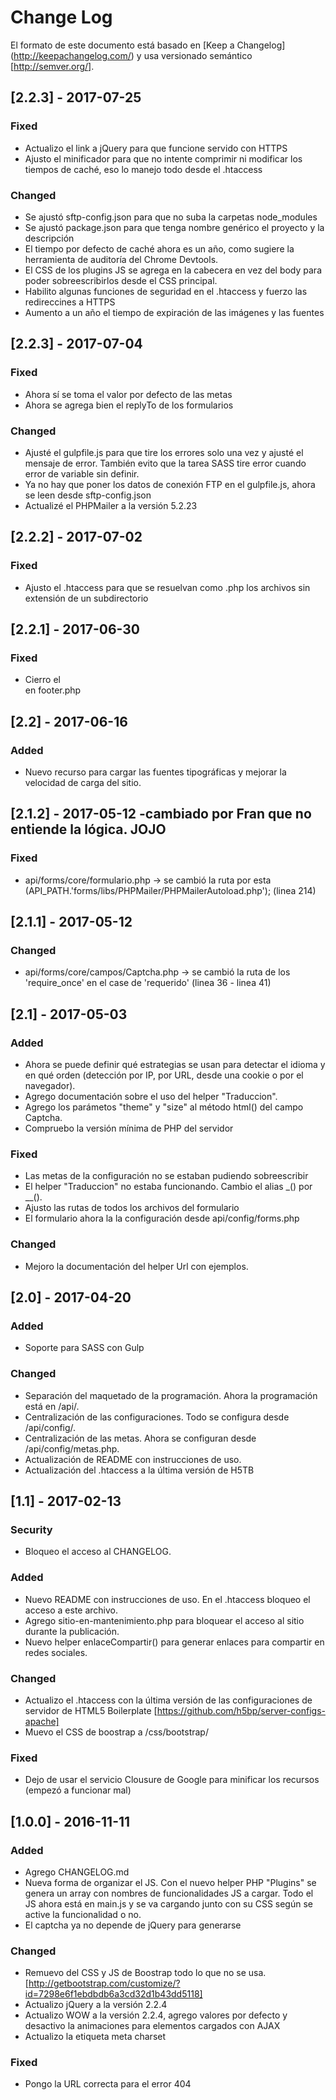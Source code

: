 # Change Log
El formato de este documento está basado en [Keep a Changelog]
(http://keepachangelog.com/) y usa versionado semántico [http://semver.org/].

## [2.2.3] - 2017-07-25

### Fixed
- Actualizo el link a jQuery para que funcione servido con HTTPS
- Ajusto el minificador para que no intente comprimir ni modificar los tiempos de caché, 
  eso lo manejo todo desde el .htaccess

### Changed
- Se ajustó sftp-config.json para que no suba la carpetas node_modules
- Se ajustó package.json para que tenga nombre genérico el proyecto y la descripción
- El tiempo por defecto de caché ahora es un año, como sugiere la herramienta de 
  auditoría del Chrome Devtools.
- El CSS de los plugins JS se agrega en la cabecera en vez del body para poder 
  sobreescribirlos desde el CSS principal.
- Habilito algunas funciones de seguridad en el .htaccess y fuerzo las 
  redireccines a HTTPS
- Aumento a un año el tiempo de expiración de las imágenes y las fuentes


## [2.2.3] - 2017-07-04
### Fixed
- Ahora sí se toma el valor por defecto de las metas
- Ahora se agrega bien el replyTo de los formularios

### Changed
- Ajusté el gulpfile.js para que tire los errores solo una vez y ajusté el mensaje de error.
	También evito que la tarea SASS tire error cuando error de variable sin definir.
- Ya no hay que poner los datos de conexión FTP en el gulpfile.js, ahora se leen desde sftp-config.json
- Actualizé el PHPMailer a la versión 5.2.23

## [2.2.2] - 2017-07-02
### Fixed
- Ajusto el .htaccess para que se resuelvan como .php los archivos sin extensión de un subdirectorio


## [2.2.1] - 2017-06-30
### Fixed
- Cierro el <main> en footer.php


## [2.2] - 2017-06-16
### Added
- Nuevo recurso para cargar las fuentes tipográficas y mejorar la velocidad de carga del sitio. 


## [2.1.2] - 2017-05-12 -cambiado por Fran que no entiende la lógica. JOJO
### Fixed
- api/forms/core/formulario.php -> se cambió la ruta por esta (API_PATH.'forms/libs/PHPMailer/PHPMailerAutoload.php'); (linea 214) 


## [2.1.1] - 2017-05-12
### Changed
- api/forms/core/campos/Captcha.php -> se cambió la ruta de los 'require_once' en el case de 'requerido' (linea 36 - linea 41) 


## [2.1] - 2017-05-03
### Added
- Ahora se puede definir qué estrategias se usan para detectar el idioma y 
en qué orden (detección por IP, por URL, desde una cookie o por el navegador).
- Agrego documentación sobre el uso del helper "Traduccion".
- Agrego los parámetos "theme" y "size" al método html() del campo
 Captcha.
- Compruebo la versión mínima de PHP del servidor

### Fixed
- Las metas de la configuración no se estaban pudiendo sobreescribir
- El helper "Traduccion" no estaba funcionando. Cambio el alias _() por __().
- Ajusto las rutas de todos los archivos del formulario
- El formulario ahora la la configuración desde api/config/forms.php

### Changed
- Mejoro la documentación del helper Url con ejemplos.


## [2.0] - 2017-04-20
### Added
- Soporte para SASS con Gulp

### Changed
- Separación del maquetado de la programación. Ahora la programación está en /api/.
- Centralización de las configuraciones. Todo se configura desde /api/config/.
- Centralización de las metas. Ahora se configuran desde /api/config/metas.php.
- Actualización de README con instrucciones de uso.
- Actualización del .htaccess a la última versión de H5TB


## [1.1] - 2017-02-13
### Security
- Bloqueo el acceso al CHANGELOG.

### Added
- Nuevo README con instrucciones de uso. En el .htaccess bloqueo el acceso a 
este archivo.
- Agrego sitio-en-mantenimiento.php para bloquear el acceso al sitio durante la 
publicación.
- Nuevo helper enlaceCompartir() para generar enlaces para compartir en redes sociales.

### Changed
- Actualizo el .htaccess con la última versión de las configuraciones de 
servidor de HTML5 Boilerplate [https://github.com/h5bp/server-configs-apache]
- Muevo el CSS de boostrap a /css/bootstrap/

### Fixed
- Dejo de usar el servicio Clousure de Google para minificar los recursos
(empezó a funcionar mal)


## [1.0.0] - 2016-11-11
### Added
- Agrego CHANGELOG.md
- Nueva forma de organizar el JS. Con el nuevo helper PHP "Plugins" se genera un
array con nombres de funcionalidades JS  a cargar. Todo el JS ahora está en 
main.js y se va cargando junto con su CSS según se active la funcionalidad o no.
- El captcha ya no depende de jQuery para generarse

### Changed
- Remuevo del CSS y JS de Boostrap todo lo que no se usa.
  [http://getbootstrap.com/customize/?id=7298e6f1ebdbdb6a3cd32d1b43dd5118]
- Actualizo jQuery a la versión 2.2.4
- Actualizo WOW a la versión 2.2.4, agrego valores por defecto y desactivo la 
animaciones para elementos cargados con AJAX
- Actualizo la etiqueta meta charset

### Fixed
- Pongo la URL correcta para el error 404

